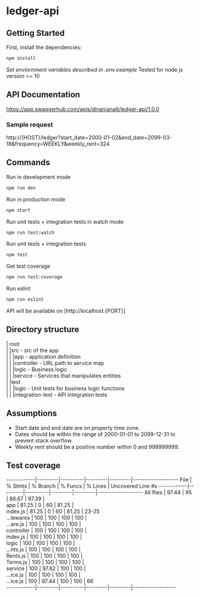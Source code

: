 # ledger-api

## Getting Started

First, install the dependencies:
```bash
npm install
```

*Set enviornment variables described in .env.example*
Tested for node js version >= 10 

## API Documentation
https://app.swaggerhub.com/apis/dinanjana6/ledger-api/1.0.0

### Sample request
http://{HOST}/ledger?start_date=2000-01-02&end_date=2099-03-18&frequency=WEEKLY&weekly_rent=324

## Commands

Run in development mode
```bash
npm run dev
```

Run in production mode
```bash
npm start
```

Run unit tests + integration tests in watch mode
```bash
npm run test:watch
```

Run unit tests + integration tests
```bash
npm test
```

Get test coverage
```bash
npm run test:coverage
```
Run eslint
```bash
npm run eslint
```
API will be available on [http://localhost:{PORT}]

## Directory structure
| root  
| |src - src of the app  
| | |app - application definition  
| | |controller - URL path to service map  
| | |logic - Business logic  
| | |service - Services that manipulates entities  
| |test  
| | |logic - Unit tests for business logic functions  
| | |integration-test - API integration tests  

## Assumptions
* Start date and end date are on property time zone. 
* Dates should be within the range of 2000-01-01 to 2099-12-31 to prevent stack overflow. 
* Weekly rent should be a positive number within 0 and 999999999. 

## Test coverage

------------|---------|----------|---------|---------|-------------------
File        | % Stmts | % Branch | % Funcs | % Lines | Uncovered Line #s 
------------|---------|----------|---------|---------|-------------------
All files   |   97.44 |       95 |   86.67 |   97.39 |                   
 app        |   81.25 |        0 |      60 |   81.25 |                   
  index.js  |   81.25 |        0 |      60 |   81.25 | 23-25             
 ...lewares |     100 |      100 |     100 |     100 |                   
  ...are.js |     100 |      100 |     100 |     100 |                   
 controller |     100 |      100 |     100 |     100 |                   
  index.js  |     100 |      100 |     100 |     100 |                   
 logic      |     100 |      100 |     100 |     100 |                   
  ...nts.js |     100 |      100 |     100 |     100 |                   
  Rents.js  |     100 |      100 |     100 |     100 |                   
  Terms.js  |     100 |      100 |     100 |     100 |                   
 service    |     100 |    97.62 |     100 |     100 |                   
  ...ice.js |     100 |      100 |     100 |     100 |                   
  ...ice.js |     100 |    97.44 |     100 |     100 | 66                
------------|---------|----------|---------|---------|------------------
